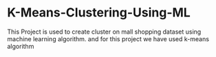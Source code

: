 # K-Means-Clustering-Using-ML
This Project is used to create cluster on mall shopping dataset using machine learning algorithm. and for this project we have used k-means algorithm
